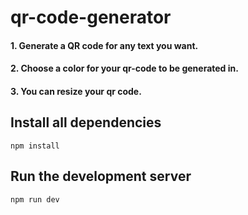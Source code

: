 # qr-code-generator

#### 1. Generate a QR code for any text you want.

#### 2. Choose a color for your qr-code to be generated in.

#### 3. You can resize your qr code.

## Install all dependencies

```
npm install
```

## Run the development server

```
npm run dev
```
